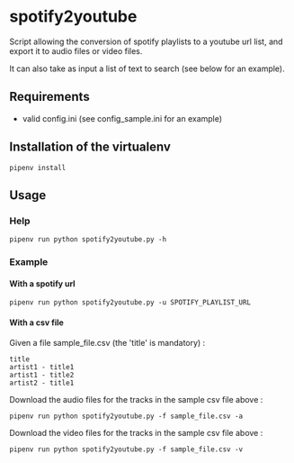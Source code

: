 # spotify2youtube

Script allowing the conversion of spotify playlists to a youtube url list, and export it to audio files or video files.

It can also take as input a list of text to search (see below for an example).


## Requirements

- valid config.ini (see config_sample.ini for an example)

## Installation of the virtualenv

```
pipenv install
```

## Usage

### Help

```
pipenv run python spotify2youtube.py -h
```

### Example

#### With a spotify url

```
pipenv run python spotify2youtube.py -u SPOTIFY_PLAYLIST_URL
```

#### With a csv file

Given a file sample_file.csv (the 'title' is mandatory) :

```
title
artist1 - title1
artist1 - title2
artist2 - title1
```

Download the audio files for the tracks in the sample csv file above :

```
pipenv run python spotify2youtube.py -f sample_file.csv -a
```

Download the video files for the tracks in the sample csv file above :

```
pipenv run python spotify2youtube.py -f sample_file.csv -v
```
